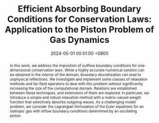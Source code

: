 ---
title:          " Efficient Absorbing Boundary Conditions for Conservation Laws: Application to the Piston Problem of Gas Dynamics"
date:           2024-05-01 00:01:00 +0800
selected:       true
pub:            "arXiv preprint"
pub_date:       "2024"
abstract: >-
  In this work, we address the imposition of outflow boundary conditions for one-dimensional conservation laws. While a highly accurate numerical solution can be obtained in the interior of the domain, boundary discretization can lead to unphysical reflections. We investigate and implement some classes of relaxation methods and far-field operators to deal with this problem without significantly increasing the size of the computational domain. Relations are established between these techniques, and extensions of them are explored. In particular, we introduce a simple and robust relaxation method with a matrix-valued weight function that selectively absorbs outgoing waves. As a challenging model problem, we consider the Lagrangian formulation of the Euler equations for an isotropic gas with inflow boundary conditions determined by an oscillating piston.
cover:          /assets/images/covers/2024_munoz.png
authors:
- Carlos Muñoz-Moncayo#
- David I. Ketcheson
- Manuel Quezada de Luna
links:
  Code: https://github.com/carlosmunozmoncayo/abcs-piston
  Paper: https://arxiv.org/pdf/2405.11588
---